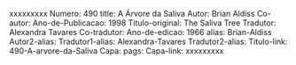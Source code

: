 xxxxxxxxx
Numero: 490
title: A Árvore da Saliva
Autor: Brian Aldiss
Co-autor: 
Ano-de-Publicacao: 1998
Titulo-original: The Saliva Tree
Tradutor: Alexandra Tavares
Co-tradutor: 
Ano-de-edicao: 1966
alias: Brian-Aldiss
Autor2-alias: 
Tradutor1-alias: Alexandra-Tavares
Tradutor2-alias: 
Titulo-link: 490-A-arvore-da-Saliva
Capa: 
pags: 
Capa-link: 
xxxxxxxxx